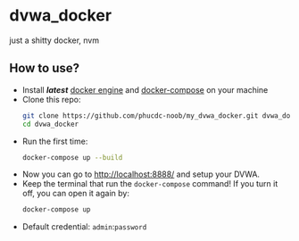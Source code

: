 # dvwa_docker
just a shitty docker, nvm

## How to use?

- Install **_latest_** [docker engine](https://docs.docker.com/engine/install/) and [docker-compose](https://docs.docker.com/compose/install/) on your machine
- Clone this repo:
  ```bash
  git clone https://github.com/phucdc-noob/my_dvwa_docker.git dvwa_docker
  cd dvwa_docker
  ```
- Run the first time:
  ```bash
  docker-compose up --build
  ```
- Now you can go to [http://localhost:8888/](http://localhost:8888/) and setup your DVWA.
- Keep the terminal that run the `docker-compose` command! If you turn it off, you can open it again by:
  ```bash
  docker-compose up
  ```
- Default credential: `admin`:`password`
